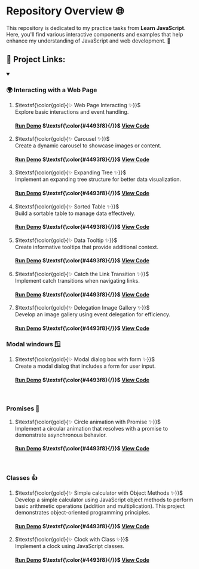 # Repository Overview 🌐

This repository is dedicated to my practice tasks from **Learn JavaScript**. Here, you'll find various interactive components and examples that help enhance my understanding of JavaScript and web development. 🚀

## 🔗 Project Links:

<details open>
<summary>
   <h3>🌍 Interacting with a Web Page</h3>
</summary>

1. $\textsf{\color{gold}{✨ Web Page Interacting ✨}}$ <br/>
   Explore basic interactions and event handling. <br/>
   #### [Run Demo](https://kaningleb.github.io/Learn-JS/Interacting-with-a-web-page/01-Interacting/) $\textsf{\color{#4493f8}{/}}$ [View Code](https://github.com/KaninGleb/Learn-JS/tree/main/Interacting-with-a-web-page/01-Interacting)
   
3. $\textsf{\color{gold}{✨ Carousel ✨}}$ <br/>
   Create a dynamic carousel to showcase images or content. <br/>
   #### [Run Demo](https://kaningleb.github.io/Learn-JS/Interacting-with-a-web-page/02-Carousel/) $\textsf{\color{#4493f8}{/}}$ [View Code](https://github.com/KaninGleb/Learn-JS/tree/main/Interacting-with-a-web-page/02-Carousel)

3. $\textsf{\color{gold}{✨ Expanding Tree ✨}}$ <br/>
   Implement an expanding tree structure for better data visualization. <br/>
   #### [Run Demo](https://kaningleb.github.io/Learn-JS/Interacting-with-a-web-page/03-Expanding-tree/) $\textsf{\color{#4493f8}{/}}$ [View Code](https://github.com/KaninGleb/Learn-JS/tree/main/Interacting-with-a-web-page/03-Expanding-tree)

4. $\textsf{\color{gold}{✨ Sorted Table ✨}}$ <br/>
   Build a sortable table to manage data effectively. <br/>
   #### [Run Demo](https://kaningleb.github.io/Learn-JS/Interacting-with-a-web-page/04-Sorted-table/) $\textsf{\color{#4493f8}{/}}$ [View Code](https://github.com/KaninGleb/Learn-JS/tree/main/Interacting-with-a-web-page/04-Sorted-table)

5. $\textsf{\color{gold}{✨ Data Tooltip ✨}}$ <br/>
   Create informative tooltips that provide additional context. <br/>
   #### [Run Demo](https://kaningleb.github.io/Learn-JS/Interacting-with-a-web-page/05-Data-tooltip/) $\textsf{\color{#4493f8}{/}}$ [View Code](https://github.com/KaninGleb/Learn-JS/tree/main/Interacting-with-a-web-page/05-Data-tooltip)

6. $\textsf{\color{gold}{✨ Catch the Link Transition ✨}}$ <br/>
   Implement catch transitions when navigating links. <br/>
   #### [Run Demo](https://kaningleb.github.io/Learn-JS/Interacting-with-a-web-page/06-Catch-the-link-transition/) $\textsf{\color{#4493f8}{/}}$ [View Code](https://github.com/KaninGleb/Learn-JS/tree/main/Interacting-with-a-web-page/06-Catch-the-link-transition)

7. $\textsf{\color{gold}{✨ Delegation Image Gallery ✨}}$ <br/>
   Develop an image gallery using event delegation for efficiency. <br/>
   #### [Run Demo](https://kaningleb.github.io/Learn-JS/Interacting-with-a-web-page/07-Delegation-image-gallery/) $\textsf{\color{#4493f8}{/}}$ [View Code](https://github.com/KaninGleb/Learn-JS/tree/main/Interacting-with-a-web-page/07-Delegation-image-gallery)

</details>

### Modal windows 🪟

1. $\textsf{\color{gold}{✨ Modal dialog box with form ✨}}$ <br/>
   Create a modal dialog that includes a form for user input. <br/>
   #### [Run Demo](https://kaningleb.github.io/Learn-JS/Modal-windows/01-Modal-dialog-box-with-form/) $\textsf{\color{#4493f8}{/}}$ [View Code](https://github.com/KaninGleb/Learn-JS/tree/main/Modal-windows/01-Modal-dialog-box-with-form)

<br/>

### Promises 🤝

1. $\textsf{\color{gold}{✨ Circle animation with Promise ✨}}$ <br/>
   Implement a circular animation that resolves with a promise to demonstrate asynchronous behavior. <br/>
   #### [Run Demo](https://kaningleb.github.io/Learn-JS/Promises/01-Circle-Animation-with-Promises/) $\textsf{\color{#4493f8}{/}}$ [View Code](https://github.com/KaninGleb/Learn-JS/tree/main/Promises/01-Circle-Animation-with-Promises)
  
<br/>

### Classes 👍
1. $\textsf{\color{gold}{✨ Simple calculator with Object Methods ✨}}$ <br/>
   Develop a simple calculator using JavaScript object methods to perform basic arithmetic operations (addition and multiplication).
   This project demonstrates object-oriented programming principles. <br/>
   #### [Run Demo](https://kaningleb.github.io/Learn-JS/Classes/01-Simple-calculator-using-Object-methods/) $\textsf{\color{#4493f8}{/}}$ [View Code](https://github.com/KaninGleb/Learn-JS/tree/main/Classes/01-Simple-calculator-using-Object-methods)

2. $\textsf{\color{gold}{✨ Clock with Class ✨}}$ <br/>
   Implement a clock using JavaScript classes. <br/>
   #### [Run Demo](https://kaningleb.github.io/Learn-JS/Classes/02-Clock-with-Class/) $\textsf{\color{#4493f8}{/}}$ [View Code](https://github.com/KaninGleb/Learn-JS/tree/main/Classes/02-Clock-with-Class)




